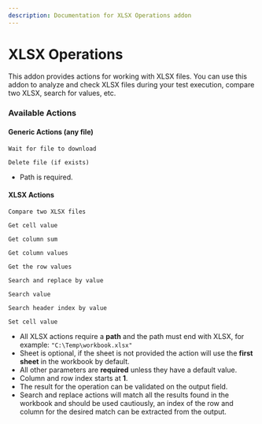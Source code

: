 ```yaml
---
description: Documentation for XLSX Operations addon
---
```


# XLSX Operations

This addon provides actions for working with XLSX files. You can use this addon to analyze and check XLSX files during your test execution, compare two XLSX, search for values, etc.&#x20;

### Available Actions

#### Generic Actions (any file)

`Wait for file to download`

`Delete file (if exists)`

* Path is required.

#### XLSX Actions

`Compare two XLSX files`

`Get cell value`

`Get column sum`

`Get column values`

`Get the row values`

`Search and replace by value`

`Search value`

`Search header index by value`

`Set cell value`



* All XLSX actions require a **path** and the path must end with XLSX, for example: `"C:\Temp\workbook.xlsx"`
* Sheet is optional, if the sheet is not provided the action will use the **first sheet** in the workbook by default.
* All other parameters are **required** unless they have a default value.
* Column and row index starts at **1**.&#x20;
* The result for the operation can be validated on the output field.
* Search and replace actions will match all the results found in the workbook and should be used cautiously, an index of the row and column for the desired match can be extracted from the output.

